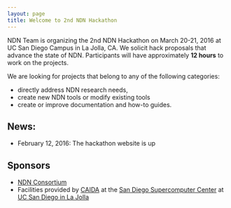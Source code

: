 ```yaml
---
layout: page
title: Welcome to 2nd NDN Hackathon
---
```


NDN Team is organizing the 2nd NDN Hackathon on March 20-21, 2016 at UC San Diego Campus in La Jolla, CA.  We solicit hack proposals that advance the state of NDN.  Participants will have approximately **12 hours** to work on the projects. 

We are looking for projects that belong to any of the following categories:

 - directly address NDN research needs,
 - create new NDN tools or modify existing tools
 - create or improve documentation and how-to guides.

## News:

- February 12, 2016: The hackathon website is up

## Sponsors

- [NDN Consortium](http://named-data.net/consortium/)
- Facilities provided by [CAIDA](http://www.caida.org) at the [San Diego Supercomputer Center](http://www.sdsc.edu) at [UC San Diego in La Jolla](http://www.ucsd.edu)
